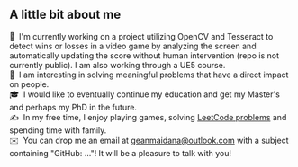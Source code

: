 ## A little bit about me

🌱 &nbsp;I'm currently working on a project utilizing OpenCV and Tesseract to detect wins or losses in a video game by analyzing the screen and automatically updating the score without human intervention (repo is not currently public). I am also working through a UE5 course. \
👷  &nbsp;I am interesting in solving meaningful problems that have a direct impact on people. \
🎓 &nbsp;I would like to eventually continue my education and get my Master's and perhaps my PhD in the future.\
✍️ &nbsp;In my free time, I enjoy playing games, solving [LeetCode problems](https://github.com/gcmaidana/LeetCode-Solutions/tree/main) and spending time with family.\
✉️ &nbsp;You can drop me an email at geanmaidana@outlook.com with a subject containing "GitHub: ..."! It will be a pleasure to talk with you!

